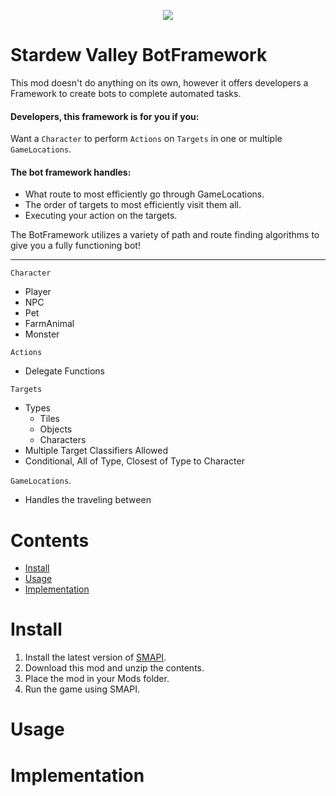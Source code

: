 <p align="center">
<img src="https://github.com/andyruwruw/stardew-valley-bot-framework/blob/main/documentation/images/header.gif?raw=true" />
</p>

# Stardew Valley BotFramework

This mod doesn't do anything on its own, however it offers developers a Framework to create bots to complete automated tasks.

#### Developers, this framework is for you if you:

Want a `Character` to perform `Actions` on `Targets` in one or multiple `GameLocations`.

#### The bot framework handles:

- What route to most efficiently go through GameLocations.
- The order of targets to most efficiently visit them all.
- Executing your action on the targets.

The BotFramework utilizes a variety of path and route finding algorithms to give you a fully functioning bot!

---

`Character`
- Player
- NPC
- Pet
- FarmAnimal
- Monster

`Actions`
- Delegate Functions

`Targets`
- Types
  - Tiles
  - Objects
  - Characters
- Multiple Target Classifiers Allowed
- Conditional, All of Type, Closest of Type to Character

`GameLocations`.
- Handles the traveling between




# Contents

- [Install](#install)
- [Usage](#usage)
- [Implementation](#implementation)

# Install

1. Install the latest version of [SMAPI](https://smapi.io/).
2. Download this mod and unzip the contents.
3. Place the mod in your Mods folder.
4. Run the game using SMAPI.

# Usage



# Implementation

